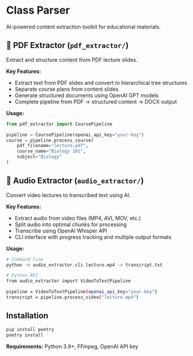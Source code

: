 # Class Parser

AI-powered content extraction toolkit for educational materials.

## 📁 PDF Extractor (`pdf_extractor/`)

Extract and structure content from PDF lecture slides.

**Key Features:**
- Extract text from PDF slides and convert to hierarchical tree structures
- Separate course plans from content slides  
- Generate structured documents using OpenAI GPT models
- Complete pipeline from PDF → structured content → DOCX output

**Usage:**
```python
from pdf_extractor import CoursePipeline

pipeline = CoursePipeline(openai_api_key="your-key")
course = pipeline.process_course(
    pdf_filename="lecture.pdf",
    course_name="Biology 101", 
    subject="Biology"
)
```

## 🎵 Audio Extractor (`audio_extractor/`)

Convert video lectures to transcribed text using AI.

**Key Features:**
- Extract audio from video files (MP4, AVI, MOV, etc.)
- Split audio into optimal chunks for processing
- Transcribe using OpenAI Whisper API
- CLI interface with progress tracking and multiple output formats

**Usage:**
```bash
# Command line
python -m audio_extractor.cli lecture.mp4 -o transcript.txt

# Python API  
from audio_extractor import VideoToTextPipeline

pipeline = VideoToTextPipeline(openai_api_key="your-key")
transcript = pipeline.process_video("lecture.mp4")
```

## Installation

```bash
pip install poetry
poetry install
```

**Requirements:** Python 3.9+, FFmpeg, OpenAI API key 